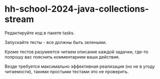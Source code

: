 # hh-school-2024-java-collections-stream

Редактируйте код в пакете tasks.

Запускайте тесты - все должны быть зелеными.

Кроме тестов разумеется читаем описание каждой задачки, где-то попрошу вас пояснить комментарием ваши действия. 

Везде требуется максимально эффективная реализация (но не в угоду читаемости), такими простыми тестами это не проверить. 